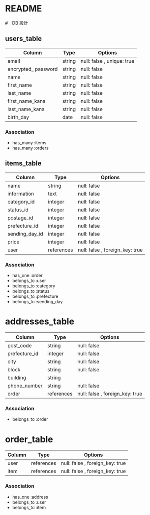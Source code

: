 # README

#　DB 設計

## users_table

| Column              | Type    | Options                    |
| ------------------- | ------- | -------------------------- |
| email               | string  | null: false , unique: true |
| encrypted_ password | string  | null: false                |
| name                | string  | null: false                |
| first_name          | string  | null: false                |
| last_name           | string  | null: false                |
| first_name_kana     | string  | null: false                |
| last_name_kana      | string  | null: false                |
| birth_day           | date    | null: false                |


### Association
* has_many :items
* has_many :orders

## items_table

| Column              | Type       | Options                         |
| ------------------- | ---------- | ------------------------------- |
| name                | string     | null: false                     |
| information         | text       | null: false                     |
| category_id         | integer    | null: false                     |
| status_id           | integer    | null: false                     |
| postage_id          | integer    | null: false                     |
| prefecture_id       | integer    | null: false                     |
| sending_day_id      | integer    | null: false                     |
| price               | integer    | null: false                     |
| user                | references | null: false , foreign_key: true |

### Association
- has_one :order
- belongs_to :user
- belongs_to :category
- belongs_to :status
- belongs_to :prefecture
- belongs_to :sending_day


# addresses_table
| Column              | Type       | Options                         |
| ------------------- | ---------- | ------------------------------- |
| post_code           | string     | null: false                     |
| prefecture_id       | integer    | null: false                     |
| city                | string     | null: false                     |
| block               | string     | null: false                     |
| building            | string     |                                 |
| phone_number        | string     | null: false                     |
| order               | references | null: false , foreign_key: true |


### Association
- belongs_to :order

# order_table

| Column              | Type       | Options                         |
| ------------------- | ---------- | ------------------------------- |
| user                | references | null: false , foreign_key: true |
| item                | references | null: false , foreign_key: true |

### Association
- has_one :address
- belongs_to :user
- belongs_to :item
